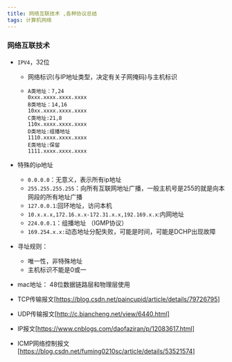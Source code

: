 ```yaml
---
title: 网络互联技术 ,各种协议总结
tags: 计算机网络
---
```

### 网络互联技术

* `IPV4`，32位

  * 网络标识(与IP地址类型，决定有关子网掩码)与主机标识

  * ```
    A类地址：7,24
    0xxx.xxxx.xxxx.xxxx
    B类地址：14,16
    10xx.xxxx.xxxx.xxxx
    C类地址:21,8
    110x.xxxx.xxxx.xxxx
    D类地址:组播地址
    1110.xxxx.xxxx.xxxx
    E类地址:保留
    1111.xxxx.xxxx.xxxx
    ```

* 特殊的ip地址

  * `0.0.0.0`：无意义，表示所有ip地址
  * `255.255.255.255`：向所有互联网地址广播，一般主机号是255的就是向本网段的所有地址广播
  * `127.0.0.1`:回环地址，访问本机
  * `10.x.x.x,172.16.x.x-172.31.x.x,192.169.x.x`:内网地址
  * `224.0.0.1`：组播地址 （IGMP协议）
  * `169.254.x.x:`动态地址分配失败，可能是时间，可能是DCHP出现故障

* 寻址规则：

  * 唯一性，非特殊地址
  * 主机标识不能是0或一

* mac地址： 48位数据链路层和物理层使用

* TCP传输报文[https://blog.csdn.net/paincupid/article/details/79726795]

* UDP传输报文[http://c.biancheng.net/view/6440.html]

* IP报文[https://www.cnblogs.com/daofaziran/p/12083617.html]

* ICMP网络控制报文[https://blog.csdn.net/fuming0210sc/article/details/53521574]